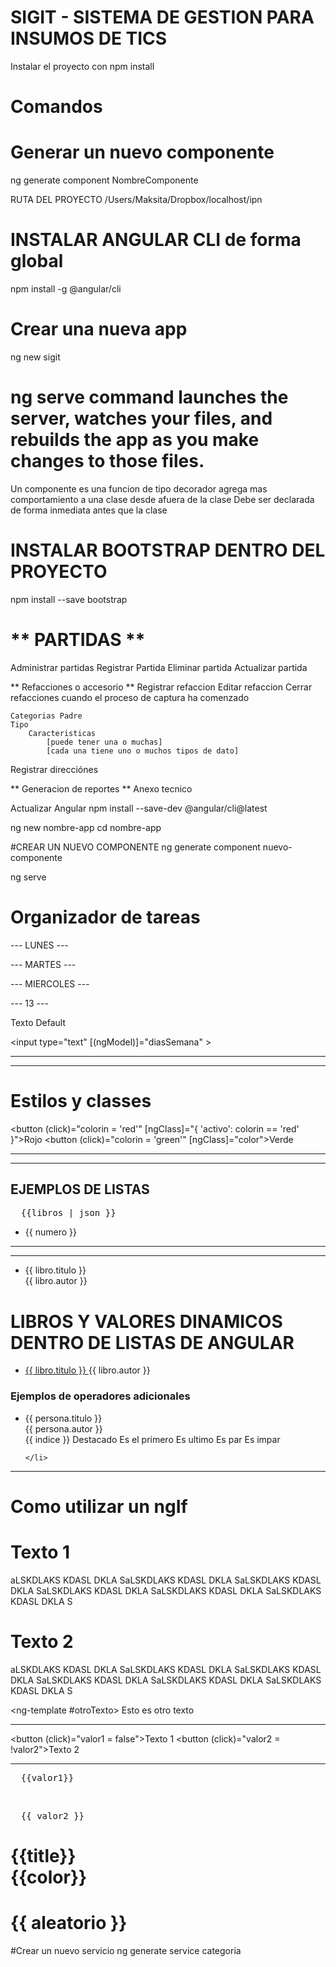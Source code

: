 # SIGIT - SISTEMA DE GESTION PARA INSUMOS DE TICS
Instalar el  proyecto con 
npm install

# Comandos

# Generar un nuevo componente
ng generate component NombreComponente


RUTA DEL PROYECTO /Users/Maksita/Dropbox/localhost/ipn

# INSTALAR ANGULAR CLI de forma global
npm install -g @angular/cli

# Crear una nueva app
ng new sigit

# ng serve command launches the server, watches your files, and rebuilds the app as you make changes to those files.
Un componente es una funcion de tipo decorador agrega mas comportamiento a una clase desde afuera de la clase 
Debe ser declarada de forma inmediata antes que la clase

# INSTALAR BOOTSTRAP DENTRO DEL PROYECTO
npm install --save bootstrap

# ** PARTIDAS **
Administrar partidas
	Registrar Partida
	Eliminar partida
	Actualizar partida

** Refacciones o accesorio **
Registrar refaccion
Editar refaccion
Cerrar refacciones cuando el proceso de captura ha comenzado
	
	Categorias Padre 
	Tipo
		Caracteristicas 
			[puede tener una o muchas]
			[cada una tiene uno o muchos tipos de dato]


Registrar direcciónes

** Generacion de reportes **
Anexo tecnico


Actualizar Angular 
npm install --save-dev @angular/cli@latest

ng new nombre-app
cd nombre-app

#CREAR UN NUEVO COMPONENTE
ng generate component nuevo-componente

ng serve



<h1>Organizador de tareas</h1>

<div [ngSwitch]="diasSemana">
  <p class="item" *ngSwitchCase="'lunes'">--- LUNES ---</p>
  <p class="item" *ngSwitchCase="'martes'">--- MARTES ---</p>
  <p class="item" *ngSwitchCase="'miercoles'">--- MIERCOLES ---</p>
  <p *ngSwitchCase="13">--- 13 ---</p>
  <p *ngSwitchDefault>Texto Default</p>
</div>

<input type="text" [(ngModel)]="diasSemana" >

<hr>
<hr>
<h1>Estilos y classes</h1>

<div class="cuadrado" [ngStyle]="{'background-color': colorin ? colorin: 'peru'}"></div>

<button (click)="colorin = 'red'" [ngClass]="{ 'activo': colorin == 'red' }">Rojo</button>
<button (click)="colorin = 'green'" [ngClass]="color">Verde</button>
<hr>
<hr>
<h2>EJEMPLOS DE LISTAS</h2>
<pre>
  {{libros | json }}
</pre>
<ul>
  <li *ngFor="let numero of numeros">{{ numero }}</li>
</ul>

<hr>
<hr>
<ul>
    <li *ngFor="let libro of libros">
        {{ libro.titulo }}<br>
        {{ libro.autor }}
    </li>
</ul>

<h1>LIBROS Y VALORES DINAMICOS DENTRO DE LISTAS DE ANGULAR</h1>
<ul>
    <li *ngFor="let libro of libros">
      <a href="http://google.com/#q={{ libro.autor }}" target="_blank">
        {{ libro.titulo }}
      </a>
      <a (click)="mostrarAutor(libro)">
        {{ libro.autor }}
      </a>
    </li>
</ul>
<h3>Ejemplos de operadores adicionales</h3>

<ul>    
    <li *ngFor="let persona of personas; index as indice; first as esPrimero; last as esUltimo; odd as esPar; even as esImpar">
        {{ persona.titulo }}<br>
        {{ persona.autor }} <br>
        {{ indice }}
        <span *ngIf="indice == 5" [ngStyle]="{'background-color': 'red', 'color':'white'}">
            Destacado
        </span>
        <span *ngIf="esPrimero" [ngStyle]="{'background-color': 'red', 'color':'white'}">
            Es el primero
        </span>
        <span *ngIf="esUltimo" [ngStyle]="{'background-color': 'red', 'color':'white'}">
            Es ultimo
        </span>
        <span *ngIf="esPar" [ngStyle]="{'background-color': 'blue', 'color':'white'}">
            Es par
        </span>
        <span *ngIf="esImpar" [ngStyle]="{'background-color': 'pink', 'color':'white'}">
            Es impar
        </span>
        
    </li>
</ul>

<hr>



<h1>Como utilizar un ngIf</h1>

<div class="contenedor">
  <div *ngIf="valor1">
    <h1>Texto 1</h1>
    <p>
      aLSKDLAKS KDASL DKLA SaLSKDLAKS KDASL DKLA SaLSKDLAKS KDASL DKLA SaLSKDLAKS KDASL DKLA SaLSKDLAKS KDASL DKLA SaLSKDLAKS KDASL DKLA S
    </p>
  </div>
</div>

<div class="contenedor">
  <div *ngIf="valor2; else otroTexto ">
    <h1>Texto 2</h1>
    <p>
      aLSKDLAKS KDASL DKLA SaLSKDLAKS KDASL DKLA SaLSKDLAKS KDASL DKLA SaLSKDLAKS KDASL DKLA SaLSKDLAKS KDASL DKLA SaLSKDLAKS KDASL DKLA S
    </p>
  </div>

  <ng-template #otroTexto>
    Esto es otro texto
  </ng-template>

</div>

<hr>

<button (click)="valor1 = false">Texto 1</button>
<button (click)="valor2 = !valor2">Texto 2</button>

<hr>

<pre>
  {{valor1}}
</pre>
<br>
<pre>
  {{ valor2 }}
</pre>

<h1 [ngStyle]="{'background-color':color}">
  {{title}}<br>
  {{color}}<br>
</h1>
<h1 [ngStyle]="{'background-color':colorHex()}">
  {{ aleatorio }}
</h1>

<app-colores> </app-colores>
<app-colores> </app-colores>



#Crear un nuevo servicio 
ng generate service categoria